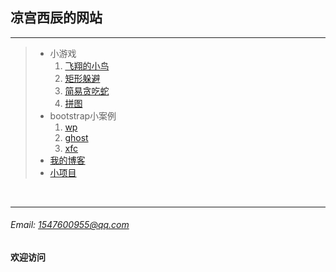 ## 凉宫西辰的网站

***
> + 小游戏
>   1. [飞翔的小鸟](http://www.hsianglee.top/fly/)<br />
>   2. [矩形躲避](http://www.hsianglee.top/line/)<br />
>   3. [简易贪吃蛇](http://www.hsianglee.top/snake/)<br />
>   4. [拼图](http://www.hsianglee.top/puzzle/)<br />
> + bootstrap小案例
>   1. [wp](http://www.hsianglee.top/bootstrap/wp/)
>   2. [ghost](http://www.hsianglee.top/bootstrap/ghost/)
>   3. [xfc](http://www.hsianglee.top/bootstrap/xfc/)
> + [我的博客](http://www.cnblogs.com/hsianglee/)<br />
> + [小项目](http://www.hsianglee.top/fgm/)<br />
<br />

***
###### Email: 1547600955@qq.com
#### 欢迎访问
